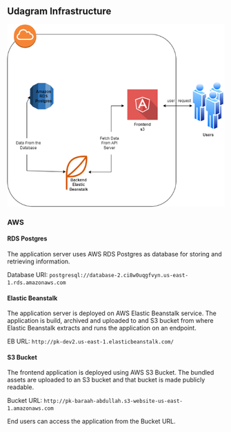 ## Udagram Infrastructure

![Architecture](architecture.png)

### AWS
#### RDS Postgres
The application server uses AWS RDS Postgres as database for storing and retrieving information.

Database URI: `postgresql://database-2.ci8w0uqgfvyn.us-east-1.rds.amazonaws.com`

#### Elastic Beanstalk
The application server is deployed on AWS Elastic Beanstalk service. The application is build, archived and uploaded
to and S3 bucket from where Elastic Beanstalk extracts and runs the application on an endpoint.

EB URL: `http://pk-dev2.us-east-1.elasticbeanstalk.com/`

#### S3 Bucket
The frontend application is deployed using AWS S3 Bucket. The bundled assets are uploaded to an S3 bucket and that
bucket is made publicly readable.

Bucket URL: `http://pk-baraah-abdullah.s3-website-us-east-1.amazonaws.com`

End users can access the application from the Bucket URL.